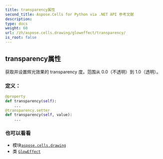 ```yaml
---
title: transparency属性
second_title: Aspose.Cells for Python via .NET API 参考文献
description:
type: docs
weight: 60
url: /zh/aspose.cells.drawing/gloweffect/transparency/
is_root: false
---
```

## transparency属性

获取并设置辉光效果的 transparency 度。范围从 0.0（不透明）到 1.0（透明）。
### 定义：
```python
@property
def transparency(self):
    ...
@transparency.setter
def transparency(self, value):
    ...
```

### 也可以看看
* 模块[`aspose.cells.drawing`](../../)
* 类 [`GlowEffect`](/cells/python-net/zh/aspose.cells.drawing/gloweffect)

